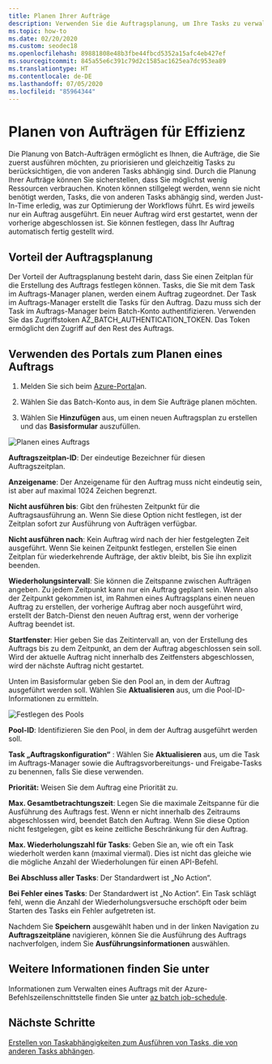 ```yaml
---
title: Planen Ihrer Aufträge
description: Verwenden Sie die Auftragsplanung, um Ihre Tasks zu verwalten.
ms.topic: how-to
ms.date: 02/20/2020
ms.custom: seodec18
ms.openlocfilehash: 89881808e48b3fbe44fbcd5352a15afc4eb427ef
ms.sourcegitcommit: 845a55e6c391c79d2c1585ac1625ea7dc953ea89
ms.translationtype: HT
ms.contentlocale: de-DE
ms.lasthandoff: 07/05/2020
ms.locfileid: "85964344"
---
```

# <a name="schedule-jobs-for-efficiency"></a>Planen von Aufträgen für Effizienz

Die Planung von Batch-Aufträgen ermöglicht es Ihnen, die Aufträge, die Sie zuerst ausführen möchten, zu priorisieren und gleichzeitig Tasks zu berücksichtigen, die von anderen Tasks abhängig sind. Durch die Planung Ihrer Aufträge können Sie sicherstellen, dass Sie möglichst wenig Ressourcen verbrauchen. Knoten können stillgelegt werden, wenn sie nicht benötigt werden, Tasks, die von anderen Tasks abhängig sind, werden Just-In-Time erledig, was zur Optimierung der Workflows führt. Es wird jeweils nur ein Auftrag ausgeführt. Ein neuer Auftrag wird erst gestartet, wenn der vorherige abgeschlossen ist. Sie können festlegen, dass Ihr Auftrag automatisch fertig gestellt wird. 

## <a name="benefit-of-job-scheduling"></a>Vorteil der Auftragsplanung

Der Vorteil der Auftragsplanung besteht darin, dass Sie einen Zeitplan für die Erstellung des Auftrags festlegen können. Tasks, die Sie mit dem Task im Auftrags-Manager planen, werden einem Auftrag zugeordnet. Der Task im Auftrags-Manager erstellt die Tasks für den Auftrag. Dazu muss sich der Task im Auftrags-Manager beim Batch-Konto authentifizieren. Verwenden Sie das Zugriffstoken AZ_BATCH_AUTHENTICATION_TOKEN. Das Token ermöglicht den Zugriff auf den Rest des Auftrags. 

## <a name="use-the-portal-to-schedule-a-job"></a>Verwenden des Portals zum Planen eines Auftrags

   1. Melden Sie sich beim [Azure-Portal](https://portal.azure.com/)an.

   2. Wählen Sie das Batch-Konto aus, in dem Sie Aufträge planen möchten.

   3. Wählen Sie **Hinzufügen** aus, um einen neuen Auftragsplan zu erstellen und das **Basisformular** auszufüllen.



![Planen eines Auftrags][1]

**Auftragszeitplan-ID**: Der eindeutige Bezeichner für diesen Auftragszeitplan.

**Anzeigename**: Der Anzeigename für den Auftrag muss nicht eindeutig sein, ist aber auf maximal 1024 Zeichen begrenzt.

**Nicht ausführen bis**: Gibt den frühesten Zeitpunkt für die Auftragsausführung an. Wenn Sie diese Option nicht festlegen, ist der Zeitplan sofort zur Ausführung von Aufträgen verfügbar.

**Nicht ausführen nach**: Kein Auftrag wird nach der hier festgelegten Zeit ausgeführt. Wenn Sie keinen Zeitpunkt festlegen, erstellen Sie einen Zeitplan für wiederkehrende Aufträge, der aktiv bleibt, bis Sie ihn explizit beenden.

**Wiederholungsintervall**: Sie können die Zeitspanne zwischen Aufträgen angeben. Zu jedem Zeitpunkt kann nur ein Auftrag geplant sein. Wenn also der Zeitpunkt gekommen ist, im Rahmen eines Auftragsplans einen neuen Auftrag zu erstellen, der vorherige Auftrag aber noch ausgeführt wird, erstellt der Batch-Dienst den neuen Auftrag erst, wenn der vorherige Auftrag beendet ist.  

**Startfenster**: Hier geben Sie das Zeitintervall an, von der Erstellung des Auftrags bis zu dem Zeitpunkt, an dem der Auftrag abgeschlossen sein soll. Wird der aktuelle Auftrag nicht innerhalb des Zeitfensters abgeschlossen, wird der nächste Auftrag nicht gestartet.

Unten im Basisformular geben Sie den Pool an, in dem der Auftrag ausgeführt werden soll. Wählen Sie **Aktualisieren** aus, um die Pool-ID-Informationen zu ermitteln. 

![Festlegen des Pools][2]


**Pool-ID**: Identifizieren Sie den Pool, in dem der Auftrag ausgeführt werden soll.

**Task „Auftragskonfiguration“** : Wählen Sie **Aktualisieren** aus, um die Task im Auftrags-Manager sowie die Auftragsvorbereitungs- und Freigabe-Tasks zu benennen, falls Sie diese verwenden.

**Priorität:** Weisen Sie dem Auftrag eine Priorität zu.

**Max. Gesamtbetrachtungszeit**: Legen Sie die maximale Zeitspanne für die Ausführung des Auftrags fest. Wenn er nicht innerhalb des Zeitraums abgeschlossen wird, beendet Batch den Auftrag. Wenn Sie diese Option nicht festgelegen, gibt es keine zeitliche Beschränkung für den Auftrag.

**Max. Wiederholungszahl für Tasks**: Geben Sie an, wie oft ein Task wiederholt werden kann (maximal viermal). Dies ist nicht das gleiche wie die mögliche Anzahl der Wiederholungen für einen API-Befehl.

**Bei Abschluss aller Tasks**: Der Standardwert ist „No Action“.

**Bei Fehler eines Tasks**: Der Standardwert ist „No Action“. Ein Task schlägt fehl, wenn die Anzahl der Wiederholungsversuche erschöpft oder beim Starten des Tasks ein Fehler aufgetreten ist. 

Nachdem Sie **Speichern** ausgewählt haben und in der linken Navigation zu **Auftragszeitpläne** navigieren, können Sie die Ausführung des Auftrags nachverfolgen, indem Sie **Ausführungsinformationen** auswählen.


## <a name="for-more-information"></a>Weitere Informationen finden Sie unter

Informationen zum Verwalten eines Auftrags mit der Azure-Befehlszeilenschnittstelle finden Sie unter [az batch job-schedule](/cli/azure/batch/job-schedule?view=azure-cli-latest).

## <a name="next-steps"></a>Nächste Schritte

[Erstellen von Taskabhängigkeiten zum Ausführen von Tasks, die von anderen Tasks abhängen](batch-task-dependencies.md).





[1]: ./media/batch-job-schedule/add_job_schedule-02.png
[2]: ./media/batch-job-schedule/add_job_schedule-03.png


